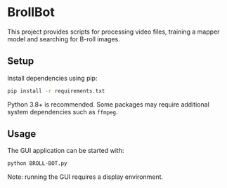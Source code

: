 # BrollBot

This project provides scripts for processing video files, training a mapper model and searching for B-roll images.

## Setup

Install dependencies using pip:

```bash
pip install -r requirements.txt
```

Python 3.8+ is recommended. Some packages may require additional system dependencies such as `ffmpeg`.

## Usage

The GUI application can be started with:

```bash
python BROLL-BOT.py
```

Note: running the GUI requires a display environment.
